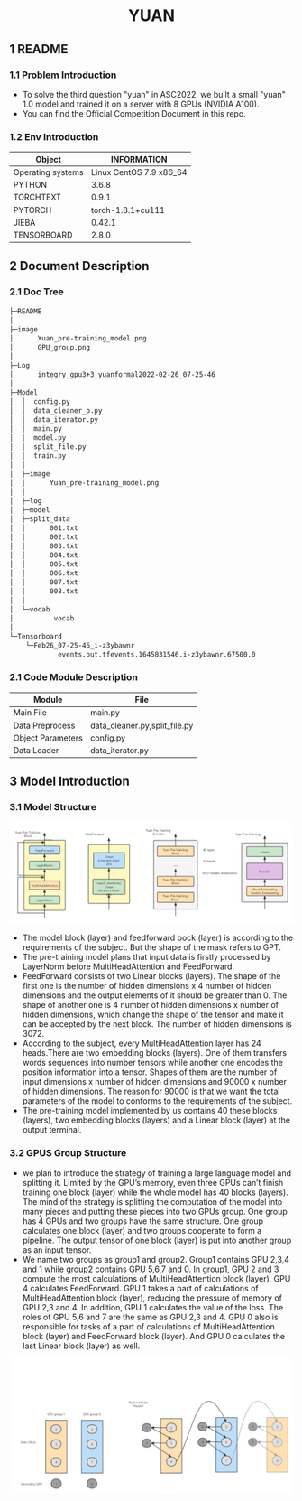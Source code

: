 # <center>YUAN</center>
## 1 README
### 1.1 Problem Introduction
- To solve the third question "yuan" in ASC2022, we built a small "yuan" 1.0 model and trained it on a server with 8 GPUs (NVIDIA A100).
- You can find the Official Competition Document in this repo.

### 1.2 Env Introduction
|Object|INFORMATION|
|-|-|
|Operating systems|Linux CentOS 7.9 x86_64|
|PYTHON|3.6.8|
|TORCHTEXT|0.9.1|
|PYTORCH|torch-1.8.1+cu111|
|JIEBA|0.42.1|
|TENSORBOARD|2.8.0|


## 2 Document Description
### 2.1 Doc Tree

```
├─README
│
├─image
│      Yuan_pre-training_model.png
│      GPU_group.png
│
├─Log
│      integry_gpu3+3_yuanformal2022-02-26_07-25-46
│
├─Model
│  │  config.py
│  │  data_cleaner_o.py
│  │  data_iterator.py
│  │  main.py
│  │  model.py
│  │  split_file.py
│  │  train.py
│  │
│  ├─image
│  │      Yuan_pre-training_model.png
│  │
│  ├─log
│  ├─model
│  ├─split_data
│  │      001.txt
│  │      002.txt
│  │      003.txt
│  │      004.txt
│  │      005.txt
│  │      006.txt
│  │      007.txt
│  │      008.txt
│  │
│  └─vocab
│          vocab
│
└─Tensorboard
    └─Feb26_07-25-46_i-z3ybawnr
            events.out.tfevents.1645831546.i-z3ybawnr.67500.0
```

### 2.1 Code Module Description
|Module|File|
|------|-----------|
|Main File|main.py|
|Data Preprocess|data_cleaner.py,split_file.py|
|Object Parameters|config.py|
|Data Loader|data_iterator.py|

## 3 Model Introduction

### 3.1 Model Structure

![image1](./image/Yuan_pre-training_model.png)

- The model block (layer) and feedforward bock (layer) is according to the requirements of the subject. But the shape of the mask refers to GPT.
- The pre-training model plans that input data is firstly processed by LayerNorm before MultiHeadAttention and FeedForward.
- FeedForward consists of two Linear blocks (layers). The shape of the first one is the number of hidden dimensions x 4 number of hidden dimensions and the output elements of it should be greater than 0. The shape of another one is 4 number of hidden dimensions x number of hidden dimensions, which change the shape of the tensor and make it can be accepted by the next block. The number of hidden dimensions is 3072.
- According to the subject, every MultiHeadAttention layer has 24 heads.There are two embedding blocks (layers). One of them transfers words sequences into number tensors while another one encodes the position information into a tensor. Shapes of them are the number of input dimensions x number of hidden dimensions and 90000 x number of hidden dimensions. The reason for 90000 is that we want the total parameters of the model to conforms to the requirements of the subject.
- The pre-training model implemented by us contains 40 these blocks (layers), two embedding blocks (layers) and a Linear block (layer) at the output terminal.

### 3.2 GPUS Group Structure

- we plan to introduce the strategy of training a large language model and splitting it. Limited by the GPU’s memory, even three GPUs can’t finish training one block (layer) while the whole model has 40 blocks (layers). The mind of the strategy is splitting the computation of the model into many pieces and putting these pieces into two GPUs group. One group has 4 GPUs and two groups have the same structure. One group calculates one block (layer) and two groups cooperate to form a pipeline. The output tensor of one block (layer) is put into another group as an input tensor.
- We name two groups as group1 and group2. Group1 contains GPU 2,3,4 and 1 while group2 contains GPU 5,6,7 and 0. In group1, GPU 2 and 3 compute the most calculations of MultiHeadAttention block (layer), GPU 4 calculates FeedForward. GPU 1 takes a part of calculations of MultiHeadAttention block (layer), reducing the pressure of memory of GPU 2,3 and 4. In addition, GPU 1 calculates the value of the loss. The roles of GPU 5,6 and 7 are the same as GPU 2,3 and 4. GPU 0 also is responsible for tasks of a part of calculations of MultiHeadAttention block (layer) and FeedForward block (layer). And GPU 0 calculates the last Linear block (layer) as well.

![image2](./image/GPU_group.png)
